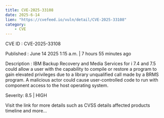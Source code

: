 ```yaml
---
title: CVE-2025-33108
date: 2025-6-14
lien: "https://cvefeed.io/vuln/detail/CVE-2025-33108"
category:
    - CVE
---
```


CVE ID : CVE-2025-33108

Published :  June 14
2025
1:15 a.m. | 7 hours
55 minutes ago

Description : IBM Backup
Recovery and Media Services for i 7.4 and 7.5 could allow a user with the capability to compile or restore a program to gain elevated privileges due to a library unqualified call made by a BRMS program.   A malicious actor could cause user-controlled code to run with component access to the host operating system.

Severity: 8.5 | HIGH

Visit the link for more details
such as CVSS details
affected products
timeline
and more...
